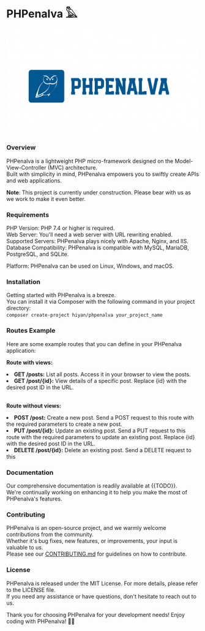# PHPenalva 𓅓
![logomarca](public/assets/images/logomarca.png)
### Overview
PHPenalva is a lightweight PHP micro-framework designed on the Model-View-Controller (MVC) architecture.<br>
Built with simplicity in mind, PHPenalva empowers you to swiftly create APIs and web applications.<br>

<strong>Note</strong>: This project is currently under construction. Please bear with us as we work to make it even better.

### Requirements
PHP Version: PHP 7.4 or higher is required.<br>
Web Server: You'll need a web server with URL rewriting enabled.<br>
Supported Servers: PHPenalva plays nicely with Apache, Nginx, and IIS.<br>
Database Compatibility: PHPenalva is compatible with MySQL, MariaDB, PostgreSQL, and SQLite.<br>

Platform: PHPenalva can be used on Linux, Windows, and macOS.<br>


### Installation
Getting started with PHPenalva is a breeze. <br>
You can install it via Composer with the following command in your project directory:<br>
`composer create-project hiyan/phpenalva your_project_name`

### Routes Example
<p>Here are some example routes that you can define in your PHPenalva application:</p>

<strong>Route with views:</strong>

 <li><strong>GET /posts:</strong> List all posts. Access it in your browser to view the posts.</li>
 <li><strong>GET /post/{id}:</strong> View details of a specific post. Replace {id} with the desired post ID in the URL.</li>
 <br>
            
<strong>Route without views:</strong><br>

<li><strong>POST /post:</strong> Create a new post. Send a POST request to this route with the required parameters to create a new post.</li>
<li><strong>PUT /post/{id}:</strong> Update an existing post. Send a PUT request to this route with the required parameters to update an existing post. Replace {id} with the desired post ID in the URL.</li>
<li><strong>DELETE /post/{id}:</strong> Delete an existing post. Send a DELETE request to this


### Documentation
Our comprehensive documentation is readily available at {{TODO}}.<br>
We're continually working on enhancing it to help you make the most of PHPenalva's features.

### Contributing
PHPenalva is an open-source project, and we warmly welcome contributions from the community. <br>
Whether it's bug fixes, new features, or improvements, your input is valuable to us. <br>
Please see our [CONTRIBUTING.md](CONTRIBUTING.md) for guidelines on how to contribute.

### License
PHPenalva is released under the MIT License. For more details, please refer to the LICENSE file.<br>
If you need any assistance or have questions, don't hesitate to reach out to us.

Thank you for choosing PHPenalva for your development needs! Enjoy coding with PHPenalva! 🚀🌐
